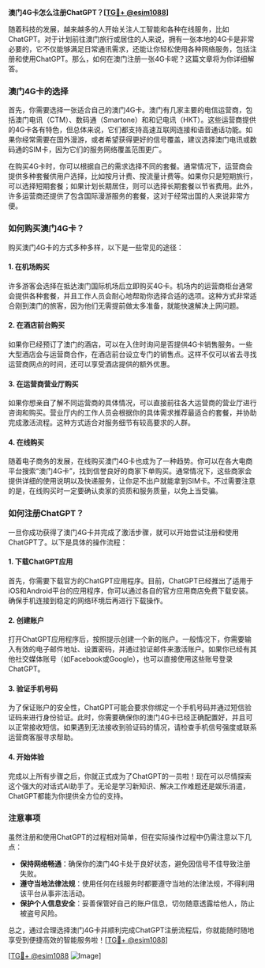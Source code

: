 **澳门4G卡怎么注册ChatGPT？[[TG💪+ @esim1088](https://t.me/s/esim1088)]**

随着科技的发展，越来越多的人开始关注人工智能和各种在线服务，比如ChatGPT。对于计划前往澳门旅行或居住的人来说，拥有一张本地的4G卡是非常必要的，它不仅能够满足日常通讯需求，还能让你轻松使用各种网络服务，包括注册和使用ChatGPT。那么，如何在澳门注册一张4G卡呢？这篇文章将为你详细解答。

### 澳门4G卡的选择

首先，你需要选择一张适合自己的澳门4G卡。澳门有几家主要的电信运营商，包括澳门电讯（CTM）、数码通（Smartone）和和记电讯（HKT）。这些运营商提供的4G卡各有特色，但总体来说，它们都支持高速互联网连接和语音通话功能。如果你经常需要在国外漫游，或者希望获得更好的信号覆盖，建议选择澳门电讯或数码通的SIM卡，因为它们的服务网络覆盖范围更广。

在购买4G卡时，你可以根据自己的需求选择不同的套餐。通常情况下，运营商会提供多种套餐供用户选择，比如按月计费、按流量计费等。如果你只是短期旅行，可以选择短期套餐；如果计划长期居住，则可以选择长期套餐以节省费用。此外，许多运营商还提供了包含国际漫游服务的套餐，这对于经常出国的人来说非常方便。

### 如何购买澳门4G卡？

购买澳门4G卡的方式多种多样，以下是一些常见的途径：

#### 1. 在机场购买
许多游客会选择在抵达澳门国际机场后立即购买4G卡。机场内的运营商柜台通常会提供各种套餐，并且工作人员会耐心地帮助你选择合适的选项。这种方式非常适合刚到澳门的旅客，因为他们无需提前做太多准备，就能快速解决上网问题。

#### 2. 在酒店前台购买
如果你已经预订了澳门的酒店，可以在入住时询问是否提供4G卡销售服务。一些大型酒店会与运营商合作，在酒店前台设立专门的销售点。这样不仅可以省去寻找运营商网点的时间，还可以享受酒店提供的额外优惠。

#### 3. 在运营商营业厅购买
如果你想亲自了解不同运营商的具体情况，可以直接前往各大运营商的营业厅进行咨询和购买。营业厅内的工作人员会根据你的具体需求推荐最适合的套餐，并协助完成激活流程。这种方式适合对服务细节有较高要求的人群。

#### 4. 在线购买
随着电子商务的发展，在线购买澳门4G卡也成为了一种趋势。你可以在各大电商平台搜索“澳门4G卡”，找到信誉良好的商家下单购买。通常情况下，这些商家会提供详细的使用说明以及快递服务，让你足不出户就能拿到SIM卡。不过需要注意的是，在线购买时一定要确认卖家的资质和服务质量，以免上当受骗。

### 如何注册ChatGPT？

一旦你成功获得了澳门4G卡并完成了激活步骤，就可以开始尝试注册和使用ChatGPT了。以下是具体的操作流程：

#### 1. 下载ChatGPT应用
首先，你需要下载官方的ChatGPT应用程序。目前，ChatGPT已经推出了适用于iOS和Android平台的应用程序，你可以通过各自的官方应用商店免费下载安装。确保手机连接到稳定的网络环境后再进行下载操作。

#### 2. 创建账户
打开ChatGPT应用程序后，按照提示创建一个新的账户。一般情况下，你需要输入有效的电子邮件地址、设置密码，并通过验证邮件来激活账户。如果你已经有其他社交媒体账号（如Facebook或Google），也可以直接使用这些账号登录ChatGPT。

#### 3. 验证手机号码
为了保证账户的安全性，ChatGPT可能会要求你绑定一个手机号码并通过短信验证码来进行身份验证。此时，你需要确保你的澳门4G卡已经正确配置好，并且可以正常接收短信。如果遇到无法接收到验证码的情况，请检查手机信号强度或联系运营商客服寻求帮助。

#### 4. 开始体验
完成以上所有步骤之后，你就正式成为了ChatGPT的一员啦！现在可以尽情探索这个强大的对话式AI助手了。无论是学习新知识、解决工作难题还是娱乐消遣，ChatGPT都能为你提供全方位的支持。

### 注意事项

虽然注册和使用ChatGPT的过程相对简单，但在实际操作过程中仍需注意以下几点：

- **保持网络畅通**：确保你的澳门4G卡处于良好状态，避免因信号不佳导致注册失败。
- **遵守当地法律法规**：使用任何在线服务时都要遵守当地的法律法规，不得利用该平台从事非法活动。
- **保护个人信息安全**：妥善保管好自己的账户信息，切勿随意透露给他人，防止被盗号风险。

总之，通过合理选择澳门4G卡并顺利完成ChatGPT注册流程后，你就能随时随地享受到便捷高效的智能服务啦！[[TG💪+ @esim1088](https://t.me/s/esim1088)]

[[TG💪+ @esim1088](https://t.me/s/esim1088) ![Image](https://i.postimg.cc/4NQfJmqS/Snipaste-2025-05-13-00-14-12.png)]